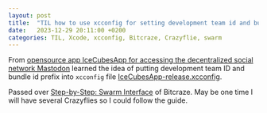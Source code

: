 ```yaml
---
layout: post
title:  "TIL how to use xcconfig for setting development team id and bundle id"
date:   2023-12-29 20:11:00 +0200
categories: TIL, Xcode, xcconfig, Bitcraze, Crazyflie, swarm
---
```

From [opensource app IceCubesApp for accessing the decentralized social network Mastodon](https://github.com/Dimillian/IceCubesApp) learned the idea of putting development team ID and bundle id prefix into `xcconfig` file [IceCubesApp-release.xcconfig](https://github.com/Dimillian/IceCubesApp/blob/main/IceCubesApp-release.xcconfig).

Passed over [Step-by-Step: Swarm Interface](https://www.bitcraze.io/documentation/repository/crazyflie-lib-python/master/user-guides/sbs_swarm_interface/) of Bitcraze. May be one time I will have several Crazyflies so I could follow the guide.
